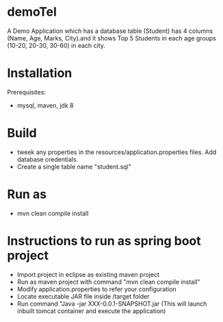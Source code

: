 # demoTel
 A Demo Application which has a database table (Student) has 4 columns (Name, Age, Marks, City).and it shows Top 5 Students in each age groups (10-20, 20-30, 30-60) in each city.

 
# Installation
 Prerequisites:

 - mysql, maven, jdk 8 

# Build

- tweek any properties in the resources/application.properties files. Add database credentials.
- Create a single table name "student.sql"

# Run as
 - mvn clean compile install

# Instructions to run as spring boot project

- Import project in eclipse as existing maven project
- Run as maven project with command "mvn clean compile install"
- Modify application.properties to refer your configuration
- Locate executable JAR file  inside /target folder
- Run command "Java -jar XXX-0.0.1-SNAPSHOT.jar (This will launch inbuilt tomcat container and execute the application)
